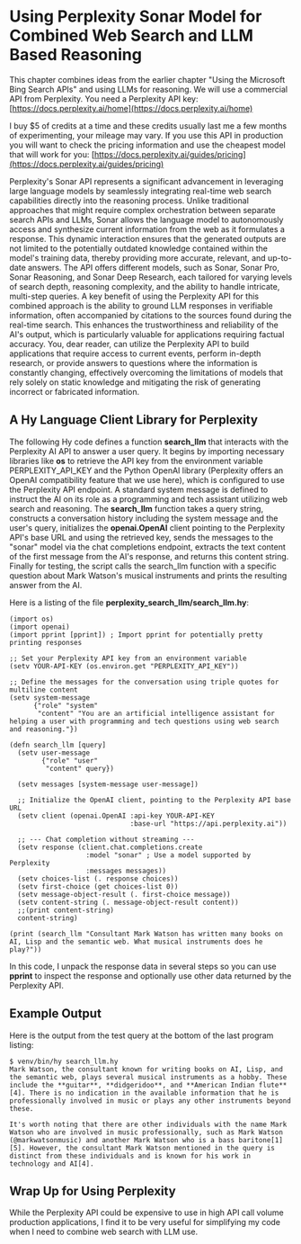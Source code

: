 # Using Perplexity Sonar Model for Combined Web Search and LLM Based Reasoning

This chapter combines ideas from the earlier chapter "Using the Microsoft Bing Search APIs" and using LLMs for reasoning.  We will use a commercial API from Perplexity. You need a Perplexity API key: [https://docs.perplexity.ai/home](https://docs.perplexity.ai/home)

I buy $5 of credits at a time and these credits usually last me a few months of experimenting, your mileage may vary. If you use this API in production you will want to check the pricing information and use the cheapest model that will work for you: [https://docs.perplexity.ai/guides/pricing](https://docs.perplexity.ai/guides/pricing)

Perplexity's Sonar API represents a significant advancement in leveraging large language models by seamlessly integrating real-time web search capabilities directly into the reasoning process. Unlike traditional approaches that might require complex orchestration between separate search APIs and LLMs, Sonar allows the language model to autonomously access and synthesize current information from the web as it formulates a response. This dynamic interaction ensures that the generated outputs are not limited to the potentially outdated knowledge contained within the model's training data, thereby providing more accurate, relevant, and up-to-date answers. The API offers different models, such as Sonar, Sonar Pro, Sonar Reasoning, and Sonar Deep Research, each tailored for varying levels of search depth, reasoning complexity, and the ability to handle intricate, multi-step queries. A key benefit of using the Perplexity API for this combined approach is the ability to ground LLM responses in verifiable information, often accompanied by citations to the sources found during the real-time search. This enhances the trustworthiness and reliability of the AI's output, which is particularly valuable for applications requiring factual accuracy. You, dear reader, can utilize the Perplexity API to build applications that require access to current events, perform in-depth research, or provide answers to questions where the information is constantly changing, effectively overcoming the limitations of models that rely solely on static knowledge and mitigating the risk of generating incorrect or fabricated information.

## A Hy Language Client Library for Perplexity

The following Hy code defines a function **search_llm** that interacts with the Perplexity AI API to answer a user query. It begins by importing necessary libraries like **os** to retrieve the API key from the environment variable PERPLEXITY_API_KEY and the Python OpenAI library (Perplexity offers an OpenAI compatibility feature that we use here), which is configured to use the Perplexity API endpoint. A standard system message is defined to instruct the AI on its role as a programming and tech assistant utilizing web search and reasoning. The **search_llm** function takes a query string, constructs a conversation history including the system message and the user's query, initializes the **openai.OpenAI** client pointing to the Perplexity API's base URL and using the retrieved key, sends the messages to the "sonar" model via the chat completions endpoint, extracts the text content of the first message from the AI's response, and returns this content string. Finally for testing, the script calls the search_llm function with a specific question about Mark Watson's musical instruments and prints the resulting answer from the AI.

Here is a listing of the file **perplexity_search_llm/search_llm.hy**:

```hy
(import os)
(import openai)
(import pprint [pprint]) ; Import pprint for potentially pretty printing responses

;; Set your Perplexity API key from an environment variable
(setv YOUR-API-KEY (os.environ.get "PERPLEXITY_API_KEY"))

;; Define the messages for the conversation using triple quotes for multiline content
(setv system-message
      {"role" "system"
       "content" "You are an artificial intelligence assistant for helping a user with programming and tech questions using web search and reasoning."})

(defn search_llm [query]
  (setv user-message
        {"role" "user"
         "content" query})
  
  (setv messages [system-message user-message])

  ;; Initialize the OpenAI client, pointing to the Perplexity API base URL
  (setv client (openai.OpenAI :api-key YOUR-API-KEY
                              :base-url "https://api.perplexity.ai"))

  ;; --- Chat completion without streaming ---
  (setv response (client.chat.completions.create
                   :model "sonar" ; Use a model supported by Perplexity
                   :messages messages))
  (setv choices-list (. response choices))
  (setv first-choice (get choices-list 0))
  (setv message-object-result (. first-choice message))
  (setv content-string (. message-object-result content))
  ;;(print content-string)
  content-string)

(print (search_llm "Consultant Mark Watson has written many books on AI, Lisp and the semantic web. What musical instruments does he play?"))
```

In this code, I unpack the response data in several steps so you can use **pprint** to inspect the response and optionally use other data returned by the Perplexity API.

## Example Output

Here is the output from the test query at the bottom of the last program listing:

```text
$ venv/bin/hy search_llm.hy                                                         
Mark Watson, the consultant known for writing books on AI, Lisp, and the semantic web, plays several musical instruments as a hobby. These include the **guitar**, **didgeridoo**, and **American Indian flute**[4]. There is no indication in the available information that he is professionally involved in music or plays any other instruments beyond these. 

It's worth noting that there are other individuals with the name Mark Watson who are involved in music professionally, such as Mark Watson (@markwatsonmusic) and another Mark Watson who is a bass baritone[1][5]. However, the consultant Mark Watson mentioned in the query is distinct from these individuals and is known for his work in technology and AI[4].
```

## Wrap Up for Using Perplexity

While the Perplexity API could be expensive to use in high API call volume production applications, I find it to be very useful for simplifying my code when I need to combine web search with LLM use.